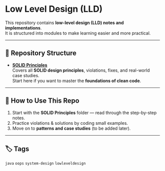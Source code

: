 # Low Level Design (LLD)

This repository contains **low-level design (LLD) notes and implementations**.  
It is structured into modules to make learning easier and more practical.

---

## 📂 Repository Structure

- **[SOLID Principles](./SOLID%20Principles/README.md)**  
  Covers all **SOLID design principles**, violations, fixes, and real-world case studies.  
  Start here if you want to master the **foundations of clean code**.


---

## 🚀 How to Use This Repo
1. Start with the **SOLID Principles** folder — read through the step-by-step notes.  
2. Practice violations & solutions by coding small examples.  
3. Move on to **patterns and case studies** (to be added later).  

---

## 🏷️ Tags
`java` `oops` `system-design` `lowleveldesign`
